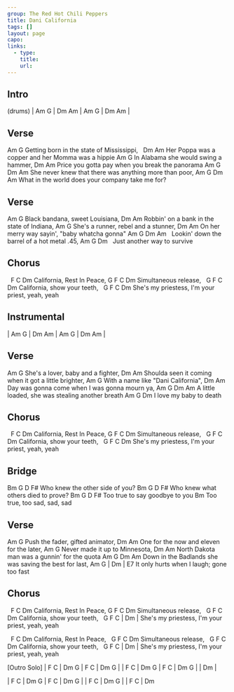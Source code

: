```yaml
---
group: The Red Hot Chili Peppers
title: Dani California
tags: []
layout: page
capo: 
links: 
  - type: 
    title: 
    url: 
---
```


## Intro
(drums)
| Am G | Dm Am | Am G | Dm Am |

## Verse
Am                   G
 Getting born in the state of Mississippi,
&nbsp;   Dm                         Am
Her Poppa was a copper and her Momma was a hippie
Am          G
 In Alabama she would swing a hammer,
Dm                           Am
Price you gotta pay when you break the panorama
Am         G                   Dm       Am
 She never knew that there was anything more than poor,
Am           G               Dm      Am
 What in the world does your company take me for?

## Verse
Am             G
Black bandana, sweet Louisiana,
Dm                       Am
Robbin' on a bank in the state of Indiana,
Am               G
 She's a runner, rebel and a stunner,
Dm                        Am
On her merry way sayin', "baby whatcha gonna"
Am                 G           Dm         Am
&nbsp; Lookin' down the barrel of a hot metal .45,
Am             G          Dm
&nbsp; Just another way to survive

## Chorus
&nbsp;    F       C       Dm
California, Rest In Peace,
 G    F       C  Dm
Simultaneous release,
&nbsp; G F       C         Dm
California, show your teeth,
&nbsp;     G  F          C          Dm
She's my priestess, I'm your priest, yeah, yeah

## Instrumental
| Am G | Dm Am | Am G | Dm Am |

## Verse
Am              G
 She's a lover, baby and a fighter,
Dm                             Am
Shoulda seen it coming when it got a little brighter,
Am                 G
 With a name like "Dani California",
Dm                      Am
Day was gonna come when I was gonna mourn ya,
Am        G               Dm        Am
 A little loaded, she was stealing another breath
Am         G         Dm
 I love my baby to death

## Chorus
&nbsp;    F       C       Dm
California, Rest In Peace,
 G    F       C Dm
Simultaneous release,
&nbsp; G F       C         Dm
California, show your teeth,
&nbsp;     G  F          C          Dm
She's my priestess, I'm your priest, yeah, yeah

## Bridge
Bm            G     D           F#
 Who knew the other side of you?
Bm             G      D             F#
 Who knew what others died to prove?
Bm           G       D         F#
 Too true to say goodbye to you
Bm
 Too true, too sad, sad, sad

## Verse
Am               G
 Push the fader, gifted animator,
Dm                   Am
One for the now and eleven for the later,
Am             G
 Never made it up to Minnesota,
Dm                     Am
North Dakota man was a gunnin' for the quota
Am           G                Dm         Am
 Down in the Badlands she was saving the best for last,
Am       G            | Dm       | E7
 It only hurts when I laugh;  gone too fast

## Chorus
&nbsp;    F       C       Dm
California, Rest In Peace,
 G    F       C Dm
Simultaneous release,
&nbsp; G F       C         Dm
California, show your teeth,
&nbsp;     G  F          C        | Dm |
She's my priestess, I'm your priest, yeah, yeah

&nbsp;   F       C       Dm
California, Rest In Peace,
&nbsp; G  F   C     Dm
Simultaneous release,
&nbsp; G F       C         Dm
California, show your teeth,
&nbsp;     G  F          C        | Dm |
She's my priestess, I'm your priest, yeah, yeah

[Outro Solo]
| F C | Dm G | F C | Dm G |
| F C | Dm G | F C | Dm G |
| Dm  |

| F C | Dm G | F C | Dm G |
| F C | Dm G |
| F C | Dm

